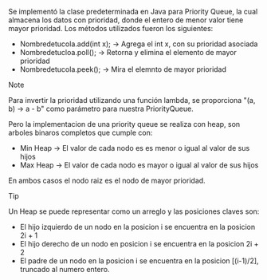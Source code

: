 Se implementó la clase predeterminada en Java para Priority Queue, la cual almacena los datos con prioridad, donde el entero de menor valor tiene mayor prioridad. Los métodos utilizados fueron los siguientes:

* Nombredetucola.add(int x); → Agrega el int x, con su prioridad asociada
* Nombredetucloa.poll(); → Retorna y elimina el elemento de mayor prioridad
* Nombredetucola.peek(); → Mira el elemnto de mayor prioridad


>[!NOTE]
>Para invertir la prioridad utilizando una función lambda, se proporciona "(a, b) -> a - b" como parámetro para nuestra PriorityQueue.


Pero la implementacion de una priority queue se realiza con heap, son arboles binaros completos que cumple con:

* Min Heap → El valor de cada nodo es es menor o igual al valor de sus hijos
* Max Heap → El valor de cada nodo es mayor o igual al valor de sus hijos

En ambos casos el nodo raiz es el nodo de mayor prioridad.

>[!TIP]
> Un Heap se puede representar como un arreglo y las posiciones claves son:
>* El hijo izquierdo de un nodo en la posicion i se encuentra en la posicion 2i + 1
>* El hijo derecho de un nodo en posicion i se encuentra en la posicion 2i + 2
>* El padre de un nodo en la posicion i se encuentra en la posicion [(i-1)/2], truncado al numero entero.